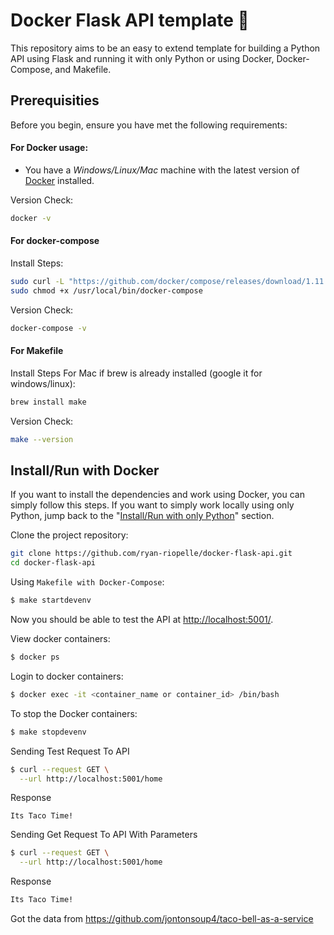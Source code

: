 # Docker Flask API template 🐳

<!-- Project description -->
This repository aims to be an easy to extend template for building a Python API using Flask and running it with only Python or using Docker, Docker-Compose, and Makefile.

## Prerequisities

Before you begin, ensure you have met the following requirements:

#### For Docker usage:
* You have a _Windows/Linux/Mac_ machine with the latest version of [Docker](https://www.docker.com/) installed.

Version Check:
```bash
docker -v
```

#### For docker-compose

Install Steps:
```bash
sudo curl -L "https://github.com/docker/compose/releases/download/1.11.2/docker-compose-$(uname -s)-$(uname -m)" -o /usr/local/bin/docker-compose
sudo chmod +x /usr/local/bin/docker-compose
```

Version Check:
```bash
docker-compose -v
```

#### For Makefile

Install Steps For Mac if brew is already installed (google it for windows/linux):
```bash
brew install make
```

Version Check:
```bash
make --version
```

## Install/Run with Docker

If you want to install the dependencies and work using Docker, you can simply follow this steps. If you want to simply work locally using only Python, jump back to the "[Install/Run with only Python](https://github.com/RodolfoFerro/docker-flask-api#installrun-with-only-python)" section.

Clone the project repository:
```bash
git clone https://github.com/ryan-riopelle/docker-flask-api.git
cd docker-flask-api
```

Using `Makefile with Docker-Compose`:
```bash
$ make startdevenv
````

Now you should be able to test the API at <http://localhost:5001/>.

View docker containers:
```bash
$ docker ps
```

Login to docker containers:
```bash
$ docker exec -it <container_name or container_id> /bin/bash
```

To stop the Docker containers:
```bash
$ make stopdevenv
```

Sending Test Request To API
```bash
$ curl --request GET \
  --url http://localhost:5001/home
```
Response
```
Its Taco Time!
```

Sending Get Request To API With Parameters
```bash
$ curl --request GET \
  --url http://localhost:5001/home
```
Response
```bash
Its Taco Time!
```



Got the data from 
https://github.com/jontonsoup4/taco-bell-as-a-service